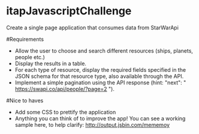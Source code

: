 # itapJavascriptChallenge
Create a single page application that consumes data from StarWarApi

#Requirements
- Allow the user to choose and search different resources (ships, planets, people etc.)
- Display the results in a table.
- For each type of resource, display the required fields specified in the JSON schema for that resource type, also available through the API.
- Implement a simple pagination using the API response (hint: "next": " https://swapi.co/api/people/?page=2 ").

#Nice to haves
- Add some CSS to prettify the application
- Anything you can think of to improve the app!
You can see a working sample here, to help clarify: http://output.jsbin.com/mememoy
